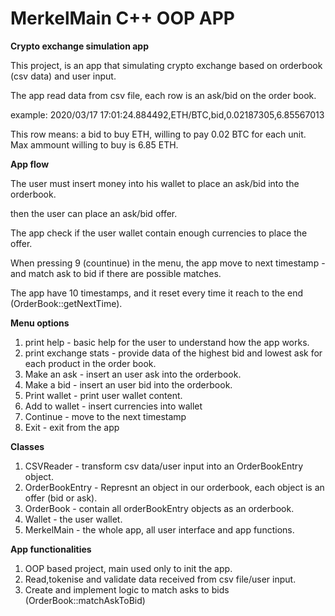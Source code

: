 # MerkelMain C++ OOP APP

**Crypto exchange simulation app**

This project, is an app that simulating crypto exchange based on orderbook (csv data) and user input.

The app read data from csv file, each row is an ask/bid on the order book.

example: 2020/03/17 17:01:24.884492,ETH/BTC,bid,0.02187305,6.85567013

This row means: a bid to buy ETH, willing to pay 0.02 BTC for each unit. Max ammount willing to buy is 6.85 ETH.


**App flow**

The user must insert money into his wallet to place an ask/bid into the orderbook.

then the user can place an ask/bid offer.

The app check if the user wallet contain enough currencies to place the offer.

When pressing 9 (countinue) in the menu, the app move to next timestamp - and match ask to bid if there are possible matches.

The app have 10 timestamps, and it reset every time it reach to the end (OrderBook::getNextTime).

**Menu options**
1. print help - basic help for the user to understand how the app works.
2. print exchange stats - provide data of the highest bid and lowest ask for each product in the order book.
3. Make an ask - insert an user ask into the orderbook.
4. Make a bid - insert an user bid into the orderbook.
5. Print wallet - print user wallet content.
6. Add to wallet - insert currencies into wallet
9. Continue - move to the next timestamp
0. Exit - exit from the app

**Classes**
1. CSVReader - transform csv data/user input into an OrderBookEntry object.
2. OrderBookEntry  - Represnt an object in our orderbook, each object is an offer (bid or ask).
3. OrderBook - contain all orderBookEntry objects as an orderbook.
4. Wallet - the user wallet.
5. MerkelMain - the whole app, all user interface and app functions.

**App functionalities**
1. OOP based project, main used only to init the app.
2. Read,tokenise and validate data received from csv file/user input.
3. Create and implement logic to match asks to bids (OrderBook::matchAskToBid)





